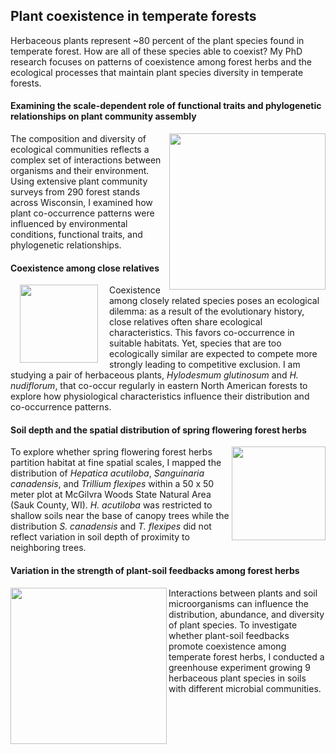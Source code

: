 ## Plant coexistence in temperate forests

Herbaceous plants represent ~80 percent of the plant species found in temperate forest. How are all of these species able to coexist? My PhD research focuses on patterns of coexistence among forest herbs and the ecological processes that maintain plant species diversity in temperate forests.

#### Examining the scale-dependent role of functional traits and phylogenetic relationships on plant community assembly

<img src="https://jaredjbeck.github.io/images/wi_pel_map.png" width="250" align="right">The composition and diversity of ecological communities reflects a complex set of interactions between organisms and their environment. Using extensive plant community surveys from 290 forest stands across Wisconsin, I examined how plant co-occurrence patterns were influenced by environmental conditions, functional traits, and phylogenetic relationships. 

#### Coexistence among close relatives

<img style="padding: 0 15px; float: left;" src="https://jaredjbeck.github.io/hylodesmumcoexistence.jpg" width="125" align="left"> Coexistence among closely related species poses an ecological dilemma: as a result of the evolutionary history,
close relatives often share ecological characteristics. This favors co-occurrence in suitable habitats. Yet, species 
that are too ecologically similar are expected to compete more strongly leading to competitive exclusion. I am studying
a pair of herbaceous plants, *Hylodesmum glutinosum* and *H. nudiflorum*, that co-occur regularly in eastern North American forests
to explore how physiological characteristics influence their distribution and co-occurrence patterns.

#### Soil depth and the spatial distribution of spring flowering forest herbs

<img src="https://jaredjbeck.github.io/images/mcgilvra herbs.png" width="150" align="right">To explore whether spring flowering forest herbs partition habitat at fine spatial scales, I mapped the distribution of *Hepatica acutiloba*, *Sanguinaria canadensis*, and *Trillium flexipes* within a 50 x 50 meter plot at McGilvra Woods State Natural Area (Sauk County, WI). *H. acutiloba* was restricted to shallow soils near the base of canopy trees while the distribution *S. canadensis* and *T. flexipes* did not reflect variation in soil depth of proximity to neighboring trees.

#### Variation in the strength of plant-soil feedbacks among forest herbs

<img src="https://jaredjbeck.github.io/images/psf_expt.png" width="250" align="left">Interactions between plants and soil microorganisms can influence the distribution, abundance, and diversity of plant species.
To investigate whether plant-soil feedbacks promote coexistence among temperate forest herbs, I conducted a greenhouse experiment 
growing 9 herbaceous plant species in soils with different microbial communities.
